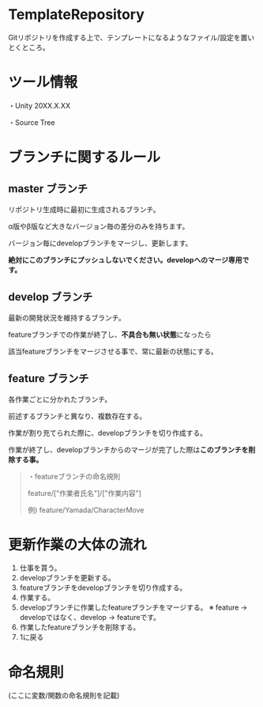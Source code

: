 # TemplateRepository
Gitリポジトリを作成する上で、テンプレートになるようなファイル/設定を置いとくところ。

# ツール情報
・Unity 20XX.X.XX

・Source Tree

# ブランチに関するルール
## master ブランチ
リポジトリ生成時に最初に生成されるブランチ。

α版やβ版など大きなバージョン毎の差分のみを持ちます。

バージョン毎にdevelopブランチをマージし、更新します。


<b>絶対にこのブランチにプッシュしないでください。developへのマージ専用です。</b>

## develop ブランチ
最新の開発状況を維持するブランチ。

featureブランチでの作業が終了し、<b>不具合も無い状態</b>になったら

該当featureブランチをマージさせる事で、常に最新の状態にする。

## feature ブランチ
各作業ごとに分かれたブランチ。

前述するブランチと異なり、複数存在する。

作業が割り充てられた際に、developブランチを切り作成する。

作業が終了し、developブランチからのマージが完了した際は<b>このブランチを削除する事。</b>

>・featureブランチの命名規則
>
>feature/["作業者氏名"]/["作業内容"]
>
>例) feature/Yamada/CharacterMove

# 更新作業の大体の流れ
1. 仕事を貰う。
2. developブランチを更新する。
3. featureブランチをdevelopブランチを切り作成する。
4. 作業する。
5. developブランチに作業したfeatureブランチをマージする。
※ feature → developではなく、develop → featureです。
6. 作業したfeatureブランチを削除する。
7. 1に戻る

# 命名規則
(ここに変数/関数の命名規則を記載)
 
